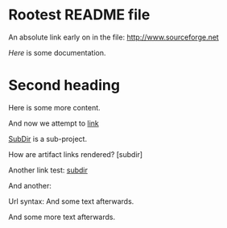 # Rootest README file

An absolute link early on in the file: <http://www.sourceforge.net>

*Here* is some documentation.

# Second heading

Here is some more content.

And now we attempt to [link](ANOTHER.md)

[SubDir](subdir) is a sub-project.

How are artifact links rendered? [subdir]

Another link test: [subdir]()

And another: [](subdir)

Url syntax: <subdir> And some text afterwards.

And some more text afterwards.

